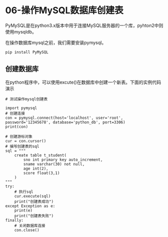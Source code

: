 # 06-操作MySQL数据库创建表


PyMySQL是在python3.x版本中用于连接MySQL服务器的一个库，pyhton2中则使用mysqldb。


在操作数据库mysql之前，我们需要安装pymysql。

```
pip install PyMySQL
```


## 创建数据库

在python程序中，可以使用excute()在数据库中创建一个新表。下面的实例代码演示


```
# 测试操作mysql创建表

import pymysql
# 创建连接
con = pymysql.connect(host='localhost', user='root', password='12345678', database='python_db', port=3306)
print(con)

# 创建游标对象
cur = con.cursor()
# 编写创建表的sql
sql = """
    create table t_student(
        sno int primary key auto_increment,
        sname varchar(30) not null,
        age int(2),
        score float(3,1)    
    )
"""
try:
    # 执行sql
    cur.execute(sql)
    print("创建表成功")
except Exception as e:
    print(e)
    print("创建表失败")
finally:
    # 关闭数据库连接
    con.close()
```